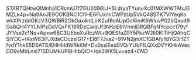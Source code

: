$START$QHtwQlMnha1CRcmU7fZGU2096lU+5LdryaTYunuXc01MXWWTAhJGMZLk4p+Na9AnJE9OOKBNC1CfiHE6FUxmiCWPzUp5VkQ48STK7VIYeqKowkXPrzddGKzV3QWBiR2OkOax4ntLirK2uf6eAUpGcKimK6WIuvP02bQxud9Ga8QH4YYLNlPzDoVQxFK19RDeCaiqUf3NKcE6IVnmlDRQBFqNYcpcc179yfJYVse2c1Nq+Apxw6BC3UEboXuRczWt+9QESfaZ0Y5PkzW2li0KITtHjQAhqCSiYDC+t4xW83lFJXdsCOczslG17+EI8F7Jva2+91VN2jmXCfGBAfy1dYG3r1ZTfvdY1hkS5D6ATS/EHHhIdWRkKM+Dv0ssIEed0VQrYUbFfLQXxDVYKHkAVecDD9oMbLnxl71SDUMkUP8HhbQIO+/qk3WK5Lv+az4+$END$